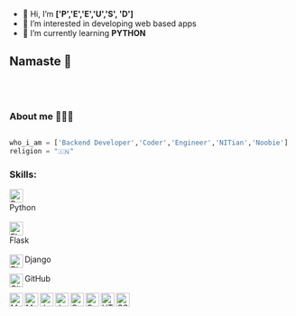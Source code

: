 - 👋 Hi, I’m **['P','E','E','U','S',  'D']**
- 👀 I’m interested in developing web based apps
- 🌱 I’m currently learning **PYTHON**

## Namaste 👋





</br>
</br>




### About me 🙋🏻‍♂️
```python

who_i_am = ['Backend Developer','Coder','Engineer','NITian','Noobie']
religion = "🇮🇳"
```


### Skills:

<img alt="Python" width="24px" src="https://cdn.jsdelivr.net/npm/simple-icons@3.2.0/icons/python.svg" />
<figcaption>Python</figcaption></br>
<img alt="Flask" width="24px" src="https://cdn.jsdelivr.net/npm/simple-icons@3.2.0/icons/flask.svg" />
<figcaption>Flask</figcaption></br>
<img align="left" alt="Django" width="24px" src="https://cdn.jsdelivr.net/npm/simple-icons@3.2.0/icons/django.svg" />
<figcaption>Django</figcaption></br>
<img align="left" alt="GitHub" width="24px" src="https://cdn.jsdelivr.net/npm/simple-icons@3.2.0/icons/github.svg" />
<figcaption>GitHub</figcaption></br>
<img align="left" alt="MongoDB" width="24px" src="https://cdn.jsdelivr.net/npm/simple-icons@3.2.0/icons/mongodb.svg" />
<img align="left" alt="MySQL" width="24px" src="https://cdn.jsdelivr.net/npm/simple-icons@3.2.0/icons/mysql.svg" />
<img align="left" alt="JavaScript" width="24px" src="https://cdn.jsdelivr.net/npm/simple-icons@3.2.0/icons/javascript.svg" />
<img align="left" alt="Java" width="24px" src="https://cdn.jsdelivr.net/npm/simple-icons@3.2.0/icons/java.svg" />
<img align="left" alt="C" width="24px" src="https://cdn.jsdelivr.net/npm/simple-icons@3.2.0/icons/c.svg" />
<img align="left" alt="C++" width="24px" src="https://cdn.jsdelivr.net/npm/simple-icons@3.2.0/icons/cplusplus.svg" />
<img align="left" alt="HTML" width="24px" src="https://cdn.jsdelivr.net/npm/simple-icons@3.2.0/icons/html5.svg" />
<img align="left" alt="CSS" width="24px" src="https://cdn.jsdelivr.net/npm/simple-icons@3.2.0/icons/css3.svg" />
</br>
</br>


